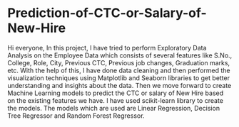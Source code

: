 # Prediction-of-CTC-or-Salary-of-New-Hire

Hi everyone,
In this project, I have tried to perform Exploratory Data Analysis on the Employee Data which consists of several features like
S.No., College,	Role,	City, Previous CTC,	Previous job changes,	Graduation marks, etc. With the help of this, I have done data cleaning and
then performed the visualization techniques using Matplotlib and Seaborn libraries to get better understanding and insights about the data. 
Then we move forward to create Machine Learning models to predict the CTC or salary of New Hire based on the existing features we have. 
I have used scikit-learn library to create the models. The models which are used are Linear Regression, Decision Tree Regressor and Random Forest Regressor.
